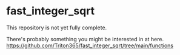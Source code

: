 # fast_integer_sqrt
This repository is not yet fully complete.

There's probably something you might be interested in at here.
https://github.com/Triton365/fast_integer_sqrt/tree/main/functions
